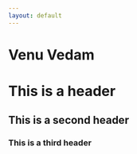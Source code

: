 ```yaml
---
layout: default
---
```


# Venu Vedam
# This is a header
## This is a second header
### This is a third header

